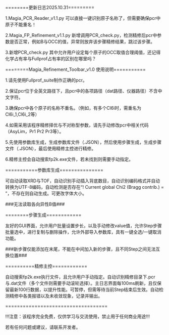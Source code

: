 ========更新日志2025.10.31=========

1.Magia_PCR_Reader_v1.1.py  可以直接一键识别原子名称了，但需要确保pcr中原子不能重名！

2.Magia_FP_Refinement_v1.1.py  新增调用PCR_check.py，检测精修后pcr中参数是否正常，例如B与OCC的值，异常则放弃该步骤精修结果，跳过该步骤。

3.新增PCR_check.py  其中允许用户设定每个原子的OCC取值合理阈值，还记得化学占有率与Fullprof占有率的区别在哪里吗？


========Magia_Refinement_Toolbar_v1.0 使用说明===========

1.请先使用Fullprof_suite制作正确的pcr。

2.保证pcr位于全英文路径下，且pcr中的各项路径（dat路径、仪器路径）不含中文字符。

3.确保pcr中各个原子的名称不重名。（例如，有多个Cl6i时，需重名为Cl6i_1,Cl6i_2等）

4.如需采用该程序精修择优与不对称型参数，请先手动修改pcr中相关代码（AsyLim，Pr1 Pr2 Pr3等）。

5.先使用参数库生成，生成参数库文件（.JSON），然后使用步骤生成，生成步骤文件（.JSON），最后使用精修主控进行精修。

6.精修主控会自动搜索fp2k.exe文件，若未找到则需要手动指定。


===========参数库生成===============

可自动读取XRD与TOF，自动识别手动插入背底数目，自动识别编码格式并自动转换为UTF-8编码，自动检测是否存在“! Current global Chi2 (Bragg contrib.) = ”，不存在则自动生成。可更改字体大小。

###无法读取各向异性B值###


========步骤生成============

友好的GUI界面，允许用户批量设置步长，以及手动修改value值，允许Step步骤批量选中，进行复制与删除操作，允许外部导入参数库，具有一键全选/一键取消功能。

###新步骤仅能添加在末尾，不能在中间加入新的步骤，且不同Step之间无法互换位置###


==========精修主控============

自动搜索fp2k.exe执行文件，且允许用户手动指定。自动识别精修目录下.pcr与.dat文件（多个文件则需要手动滚轮选择）。主日志界面每100ms刷新，且仅保留最新100行数据，以提升性能。可暂停，但需等待当前Step结束后生效。自动检测精修中各类报错以及未收敛现象，记录并输出。


===================================

!!!注意：该程序完全免费，仅供学习与交流使用，禁止用于任何商业用途!!!

若有任何问题或建议，请联系开发者。
